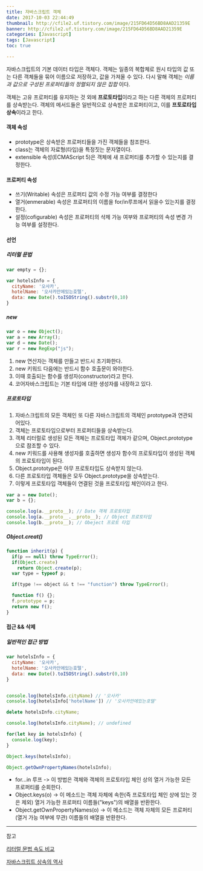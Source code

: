 ```yaml
---
title: 자바스크립트 객체
date: 2017-10-03 22:44:49
thumbnail: http://cfile2.uf.tistory.com/image/215FD64D56BD8AAD21359E
banner: http://cfile2.uf.tistory.com/image/215FD64D56BD8AAD21359E
categories: [Javascript]
tags: [Javascript]
toc: true

---
```


자바스크립트의 기본 데이터 타입은 객체다. 객체는 일종의 복합체로 원시 타입의 값 또는 다른 객체들을 묶어 이름으로 저장하고, 값을 가져올 수 있다. 다시 말해 객체는 *이름과 값으로 구성된 프로퍼티들의 정렬되지 않은 집합* 이다.
<!-- more -->
객체는 고유 프로퍼티를 유지하는 것 외에 **프로토타입**이라고 하는 다른 객체의 프로퍼티를 상속받는다. 객체의 메서드들은 일반적으로 상속받은 프로퍼티이고, 이를 **프토로타입 상속**이라고 한다.


#### 객체 속성

* prototype은 상속받은 프로퍼티들을 가진 객체들을 참조한다.
* class는 객체의 자료형(타입)을 특정짓는 문자열이다.
* extensible 속성(ECMAScript 5)은 객체에 새 프로퍼티를 추가할 수 있는지를 결정한다.

#### 프로퍼티 속성

* 쓰기(Writable) 속성은 프로퍼티 값의 수정 가능 여부를 결정한다
* 열거(enmerable) 속성은 프로퍼티의 이름을 for/in루프에서 읽을수 있는지를 결정한다.
* 설정(cofigurable) 속성은 프로퍼티의 삭제 가능 여부와 프로퍼티의 속성 변경 가능 여부를 설정한다.

#### 선언

<!-- more -->

##### 리터럴 문법

```javascript
var empty = {};

var hotelsInfo = {
  cityName: '오사카',
  hotelName: '오사카안에있는호텔',
  data: new Date().toISOString().substr(0,10)
}
```

##### new 

```javascript
var o = new Object();
var a = new Array();
var d = new Date();
var r = new RegExp("js");
```

1. new 연산자는 객체를 만들고 반드시 초기화한다.
2. new 키워드 다음에는 반드시 함수 호출문이 와야한다.
3. 이때 호출되는 함수를 생성자(constructor)라고 한다.
4. 코어자바스크립트는 기본 타입에 대한 생성자를 내장하고 있다.

##### 프로토타입

1. 자바스크립트의 모든 객체인 또 다른 자바스크립트의 객체인 prototype과 연관되어있다.
2. 객체는 프로토타입으로부터 프로퍼티들을 상속받는다.
3. 객체 리터럴로 생성된 모든 객체는 프로토타입 객체가 같으며, Object.prototype으로 참조할 수 있다.
4. new 키워드를 사용해 생성자를 호출하면 생성자 함수의 프로토타입이 생성된 객체의 프로토타입이 된다.
5. Object.prototype은 아무 프로토타입도 상속받지 않는다.
6. 다른 프로토타입 객체들은 모두 Object.prototype을 상속받는다.
7. 이렇게 프로토타입 객체들이 연결된 것을 프로토타입 체인이라고 한다.

```javascript
var a = new Date();
var b = {};

console.log(a.__proto__); // Date 객체 프로토타입
console.log(a.__proto__.__proto__); // Object 프로토타입
console.log(b.__proto__); // Obeject 프로토 타입

```
##### Object.creat()


```javascript
function inherit(p) {
  if(p == null) throw TypeError();
  if(Object.create)
    return Object.create(p);
  var type = typeof p;

  if(type !== object && t !== "function") throw TypeError();

  function f() {};
  f.prototype = p;
  return new f();
} 
```



#### 접근 && 삭제


##### 일반적인 접근 방법

```javascript
var hotelsInfo = {
  cityName: '오사카',
  hotelName: '오사카안에있는호텔',
  data: new Date().toISOString().substr(0,10)
}


console.log(hotelsInfo.cityName) // '오사카'
console.log(hotelsInfo['hotelName']) // '오사카안에있는호텔'

delete hotelsInfo.cityName;

console.log(hotelsInfo.cityName); // undefined

for(let key in hotelsInfo) {
  console.log(key);
}

Object.keys(hotelsInfo);

Object.getOwnPropertyNames(hotelsInfo);
```

* for...in 루프 -> 이 방법은 객체와 객체의 프로토타입 체인 상의 열거 가능한 모든 프로퍼티를 순회한다.
* Object.keys(o) -> 이 메소드는 객체 자체에 속한(즉 프로토타입 체인 상에 있는 것은 제외)  열거 가능한 프로퍼티 이름들("keys")의 배열을 반환한다.
* Object.getOwnPropertyNames(o) -> 이 메소드는 객체 자체의 모든  프로퍼티(열거 가능 여부에 무관) 이름들의  배열을 반환한다.


---

참고


[리터럴 문법 속도 비교](http://stackoverflow.com/questions/21545687/javascript-vs-new-object-performance)

[자바스크립트 상속의 역사](http://unikys.tistory.com/320)
<!--stackedit_data:
eyJoaXN0b3J5IjpbLTU1NDgyNzU1NCwtMTUwNjA5OTIwNSwtNT
Y4MTgwMzE3XX0=
-->